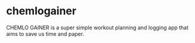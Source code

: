 # chemlogainer
CHEMLO GAINER is a super simple workout planning and logging app that aims to save us time and paper.
